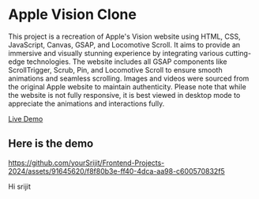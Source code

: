# Apple Vision Clone
This project is a recreation of Apple's Vision website using HTML, CSS, JavaScript, Canvas, GSAP, and Locomotive Scroll. It aims to provide an immersive and visually stunning experience by integrating various cutting-edge technologies. The website includes all GSAP components like ScrollTrigger, Scrub, Pin, and Locomotive Scroll to ensure smooth animations and seamless scrolling. Images and videos were sourced from the original Apple website to maintain authenticity. Please note that while the website is not fully responsive, it is best viewed in desktop mode to appreciate the animations and interactions fully.

[Live Demo](https://apple-vision-clone-mby-srijit.netlify.app/)
## Here is the demo

https://github.com/yourSrijit/Frontend-Projects-2024/assets/91645620/f8f80b3e-ff40-4dca-aa98-c600570832f5

Hi srijit
